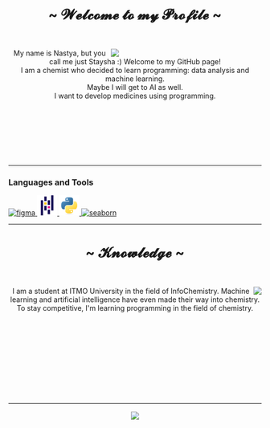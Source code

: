 <body>
  <center>
<h1 align="center">~ 𝓦𝓮𝓵𝓬𝓸𝓶𝓮 𝓽𝓸 𝓶𝔂 𝓟𝓻𝓸𝓯𝓲𝓵𝓮 ~</h1>
 <br>
<p>
  <div align="center">
<img src="https://i.pinimg.com/1200x/1e/e6/54/1ee654f04d664cf6d985c4fd8996a38e.jpg" align="right" width="300px">
  </div>
</div>
<div>
        My name is Nastya, but you call me just Staysha :) Welcome to my GitHub page! <br> I am a chemist who decided to learn programming: data analysis and machine learning. <br> Maybe I will get to AI as well. <br> I want to develop medicines using programming.
<br><br>
<br><br>
</p>

<br><br><br>
  ___
    
<h3 align="left"> Languages and Tools </h3>
<p align="left"> <a href="https://www.figma.com/" target="_blank" rel="noreferrer"> <img src="https://www.vectorlogo.zone/logos/figma/figma-icon.svg" alt="figma" width="40" height="40"/> </a> <a href="https://pandas.pydata.org/" target="_blank" rel="noreferrer"> <img src="https://raw.githubusercontent.com/devicons/devicon/2ae2a900d2f041da66e950e4d48052658d850630/icons/pandas/pandas-original.svg" alt="pandas" width="40" height="40"/> </a> <a href="https://www.python.org" target="_blank" rel="noreferrer"> <img src="https://raw.githubusercontent.com/devicons/devicon/master/icons/python/python-original.svg" alt="python" width="40" height="40"/> </a> <a href="https://seaborn.pydata.org/" target="_blank" rel="noreferrer"> <img src="https://seaborn.pydata.org/_images/logo-mark-lightbg.svg" alt="seaborn" width="40" height="40"/> </a> </p>

___

<h1 align="center">        ~ 𝓚𝓷𝓸𝔀𝓵𝓮𝓭𝓰𝓮 ~</h1>
 <br>
<p>
  <div align="center">
<img src="https://avatars.mds.yandex.net/i?id=71766d5e98f1c1204f507ebaea0bedee8b298a27-5026425-images-thumbs&n=13" align="right">
  </div>
</div>
<div>
I am a student at ITMO University in the field of InfoChemistry. Machine learning and artificial intelligence have even made their way into chemistry. To stay competitive, I'm learning programming in the field of chemistry. 
</p>
<br><br><br><br><br><br><br><br><br>

___
<p>
  <div align="center">
<img src="https://itmo.ru/file/pages/213/slogan_chernyy.png" align="center", width="200px">
  </div>
</p>

